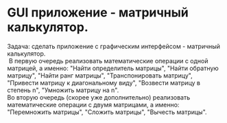# GUI приложение - матричный калькулятор.
 Задача: сделать приложение с графическим интерфейсом - матричный калькулятор.   
&nbsp;В первую очередь реализовать математические операции с одной матрицей, а именно: "Найти определитель матрицы", "Найти обратную матрицу", "Найти ранг матрицы", "Транспонировать матрицу", "Привести матрицу к диагональному виду", "Возвести матрицу в степень n", "Умножить матрицу на n".   
 Во вторую очередь (скорее уже дополнительно) реализовать математические операции с двумя матрицами, а именно: "Перемножить матрицы", "Сложить матрицы", "Вычесть матрицы".
